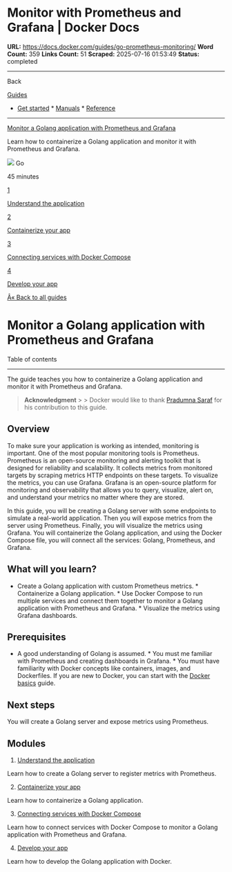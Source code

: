 # Monitor with Prometheus and Grafana | Docker Docs

**URL:** https://docs.docker.com/guides/go-prometheus-monitoring/
**Word Count:** 359
**Links Count:** 51
**Scraped:** 2025-07-16 01:53:49
**Status:** completed

---

Back

[Guides](https://docs.docker.com/guides/)

  * [Get started](https://docs.docker.com/get-started/)   * [Manuals](https://docs.docker.com/manuals/)   * [Reference](https://docs.docker.com/reference/)

* * *

[Monitor a Golang application with Prometheus and Grafana](https://docs.docker.com/guides/go-prometheus-monitoring/)

Learn how to containerize a Golang application and monitor it with Prometheus and Grafana.

![](https://cdn.jsdelivr.net/gh/devicons/devicon@latest/icons/go/go-original.svg) Go

45 minutes

[1](https://docs.docker.com/guides/go-prometheus-monitoring/application/)

[Understand the application](https://docs.docker.com/guides/go-prometheus-monitoring/application/)

[2](https://docs.docker.com/guides/go-prometheus-monitoring/containerize/)

[Containerize your app](https://docs.docker.com/guides/go-prometheus-monitoring/containerize/)

[3](https://docs.docker.com/guides/go-prometheus-monitoring/compose/)

[Connecting services with Docker Compose](https://docs.docker.com/guides/go-prometheus-monitoring/compose/)

[4](https://docs.docker.com/guides/go-prometheus-monitoring/develop/)

[Develop your app](https://docs.docker.com/guides/go-prometheus-monitoring/develop/)

[Â« Back to all guides](https://docs.docker.com/guides/)

# Monitor a Golang application with Prometheus and Grafana

Table of contents

* * *

The guide teaches you how to containerize a Golang application and monitor it with Prometheus and Grafana.

> **Acknowledgment** >  > Docker would like to thank [Pradumna Saraf](https://twitter.com/pradumna_saraf) for his contribution to this guide.

## Overview

To make sure your application is working as intended, monitoring is important. One of the most popular monitoring tools is Prometheus. Prometheus is an open-source monitoring and alerting toolkit that is designed for reliability and scalability. It collects metrics from monitored targets by scraping metrics HTTP endpoints on these targets. To visualize the metrics, you can use Grafana. Grafana is an open-source platform for monitoring and observability that allows you to query, visualize, alert on, and understand your metrics no matter where they are stored.

In this guide, you will be creating a Golang server with some endpoints to simulate a real-world application. Then you will expose metrics from the server using Prometheus. Finally, you will visualize the metrics using Grafana. You will containerize the Golang application, and using the Docker Compose file, you will connect all the services: Golang, Prometheus, and Grafana.

## What will you learn?

  * Create a Golang application with custom Prometheus metrics.   * Containerize a Golang application.   * Use Docker Compose to run multiple services and connect them together to monitor a Golang application with Prometheus and Grafana.   * Visualize the metrics using Grafana dashboards.

## Prerequisites

  * A good understanding of Golang is assumed.   * You must me familiar with Prometheus and creating dashboards in Grafana.   * You must have familiarity with Docker concepts like containers, images, and Dockerfiles. If you are new to Docker, you can start with the [Docker basics](https://docs.docker.com/get-started/docker-concepts/the-basics/what-is-a-container/) guide.

## Next steps

You will create a Golang server and expose metrics using Prometheus.

## Modules

  1. [Understand the application](https://docs.docker.com/guides/go-prometheus-monitoring/application/)

Learn how to create a Golang server to register metrics with Prometheus.

  2. [Containerize your app](https://docs.docker.com/guides/go-prometheus-monitoring/containerize/)

Learn how to containerize a Golang application.

  3. [Connecting services with Docker Compose](https://docs.docker.com/guides/go-prometheus-monitoring/compose/)

Learn how to connect services with Docker Compose to monitor a Golang application with Prometheus and Grafana.

  4. [Develop your app](https://docs.docker.com/guides/go-prometheus-monitoring/develop/)

Learn how to develop the Golang application with Docker.
